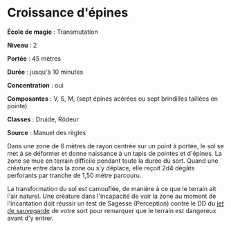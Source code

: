 # Croissance d'épines

**École de magie** : Transmutation

**Niveau** : 2

**Portée** : 45 mètres

**Durée** : jusqu'à 10 minutes

**Concentration** : oui

**Composantes** : V, S, M, (sept épines acérées ou sept brindilles taillées en pointe)

**Classes** : Druide, Rôdeur

**Source** : Manuel des règles

Dans une zone de 6 mètres de rayon centrée sur un point à portée, le sol se met à se déformer et donne naissance à un tapis de pointes et d'épines. La zone se mue en terrain difficile pendant toute la durée du sort. Quand une créature entre dans la zone ou s'y déplace, elle reçoit 2d4 dégâts perforants par tranche de 1,50 mètre parcouru.

La transformation du sol est camouflée, de manière à ce que le terrain ait l'air naturel. Une créature dans l'incapacité de voir la zone au moment de l'incantation doit réussir un test de Sagesse (Perception) contre le DD du [jet de sauvegarde](/utiliser-les-caracteristiques/#jets-de-sauvegarde) de votre sort pour remarquer que le terrain est dangereux avant d'y entrer.

